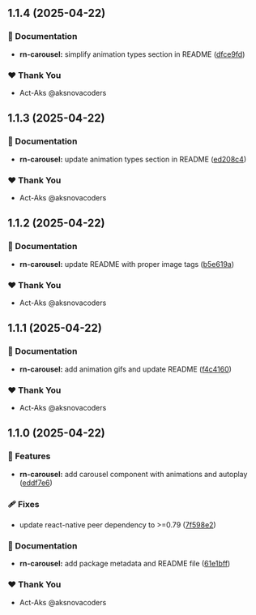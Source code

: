 ## 1.1.4 (2025-04-22)

### 📖 Documentation

- **rn-carousel:** simplify animation types section in README ([dfce9fd](https://github.com/Act-Aks/actlib/commit/dfce9fd))

### ❤️ Thank You

- Act-Aks @aksnovacoders

## 1.1.3 (2025-04-22)

### 📖 Documentation

- **rn-carousel:** update animation types section in README ([ed208c4](https://github.com/Act-Aks/actlib/commit/ed208c4))

### ❤️ Thank You

- Act-Aks @aksnovacoders

## 1.1.2 (2025-04-22)

### 📖 Documentation

- **rn-carousel:** update README with proper image tags ([b5e619a](https://github.com/Act-Aks/actlib/commit/b5e619a))

### ❤️ Thank You

- Act-Aks @aksnovacoders

## 1.1.1 (2025-04-22)

### 📖 Documentation

- **rn-carousel:** add animation gifs and update README ([f4c4160](https://github.com/Act-Aks/actlib/commit/f4c4160))

### ❤️ Thank You

- Act-Aks @aksnovacoders

## 1.1.0 (2025-04-22)

### 🚀 Features

- **rn-carousel:** add carousel component with animations and autoplay ([eddf7e6](https://github.com/Act-Aks/actlib/commit/eddf7e6))

### 🩹 Fixes

- update react-native peer dependency to >=0.79 ([7f598e2](https://github.com/Act-Aks/actlib/commit/7f598e2))

### 📖 Documentation

- **rn-carousel:** add package metadata and README file ([61e1bff](https://github.com/Act-Aks/actlib/commit/61e1bff))

### ❤️ Thank You

- Act-Aks @aksnovacoders
